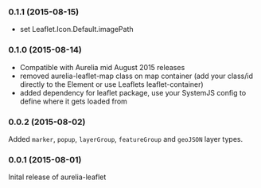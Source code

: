 ### 0.1.1 (2015-08-15)

* set Leaflet.Icon.Default.imagePath

### 0.1.0 (2015-08-14)

* Compatible with Aurelia mid August 2015 releases
* removed aurelia-leaflet-map class on map container (add your class/id directly to the <leaflet> Element or use Leaflets leaflet-container)
* added dependency for leaflet package, use your SystemJS config to define where it gets loaded from

### 0.0.2 (2015-08-02)

Added `marker`, `popup`, `layerGroup`, `featureGroup` and `geoJSON` layer types.

### 0.0.1 (2015-08-01)

Inital release of aurelia-leaflet
